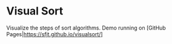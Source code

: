 # Visual Sort

Visualize the steps of sort algorithms.
Demo running on [GitHub Pages|https://sfjt.github.io/visualsort/]
